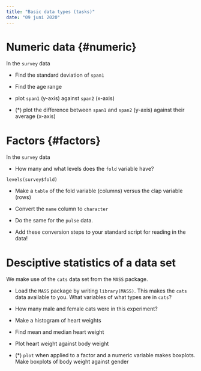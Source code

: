 ```yaml
---
title: "Basic data types (tasks)"
date: "09 juni 2020"
---
```






# Numeric data {#numeric}

In the `survey` data

- Find the standard deviation of `span1`


- Find the age range


- plot `span1` (y-axis) against `span2` (x-axis)


- (*) plot the difference between `span1` and `span2` (y-axis) against their average (x-axis)


# Factors {#factors}

In the `survey` data

- How many and what levels does the `fold` variable have?
```
levels(survey$fold)
```

- Make a `table` of the fold variable (columns) versus the clap variable (rows)


- Convert the `name` column to `character`


- Do the same for the `pulse` data.

- Add these conversion steps to your standard script for reading in the data! 


# Desciptive statistics of a data set

We make use of the `cats` data set from the `MASS` package. 

-	Load the `MASS` package by writing `library(MASS)`. This makes the `cats` data available to you. What variables of what types are in `cats`?


- How many male and female cats were in this experiment?


- Make a histogram of heart weights


- Find mean and median heart weight


-	Plot heart weight against body weight


-	(*) `plot` when applied to a factor and a numeric variable makes boxplots. Make boxplots of body weight against gender


